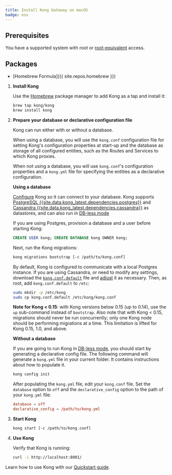 ```yaml
---
title: Install Kong Gateway on macOS
badge: oss
---
```


## Prerequisites

You have a supported system with root or [root-equivalent](/gateway/{{page.kong_version}}/plan-and-deploy/kong-user) access.

## Packages

- [Homebrew Formula]({{ site.repos.homebrew }})

1. **Install Kong**

    Use the [Homebrew](https://brew.sh/) package manager to add Kong as a tap and install it:

    ```bash
    brew tap kong/kong
    brew install kong
    ```

2. **Prepare your database or declarative configuration file**

    Kong can run either with or without a database.

    When using a database, you will use the `kong.conf` configuration file for setting Kong's
    configuration properties at start-up and the database as storage of all configured entities,
    such as the Routes and Services to which Kong proxies.

    When not using a database, you will use `kong.conf`'s configuration properties and a `kong.yml`
    file for specifying the entities as a declarative configuration.

    **Using a database**

    [Configure][configuration] Kong so it can connect to your database. Kong supports
    [PostgreSQL {{site.data.kong_latest.dependencies.postgres}}](http://www.postgresql.org/) and
    [Cassandra {{site.data.kong_latest.dependencies.cassandra}}](http://cassandra.apache.org/) as datastores, and
    can also run in [DB-less mode](/gateway-oss/latest/db-less-and-declarative-config/)

    If you are using Postgres, provision a database and a user before starting Kong:

    ```sql
    CREATE USER kong; CREATE DATABASE kong OWNER kong;
    ```

    Next, run the Kong migrations:

    ```bash
    kong migrations bootstrap [-c /path/to/kong.conf]
    ```
    By default, Kong is configured to communicate with a local Postgres instance.
    If you are using Cassandra, or need to modify any settings, download the [`kong.conf.default`](https://raw.githubusercontent.com/Kong/kong/master/kong.conf.default) file and [adjust][configuration] it as necessary.
    Then, as root, add `kong.conf.default` to `/etc`:

    ```bash
    sudo mkdir -p /etc/kong
    sudo cp kong.conf.default /etc/kong/kong.conf
    ```

    **Note for Kong < 0.15**: with Kong versions below 0.15 (up to 0.14), use
    the `up` sub-command instead of `bootstrap`. Also note that with Kong <
    0.15, migrations should never be run concurrently; only one Kong node
    should be performing migrations at a time. This limitation is lifted for
    Kong 0.15, 1.0, and above.

    **Without a database**

    If you are going to run Kong in [DB-less mode](/gateway-oss/latest/db-less-and-declarative-config/),
    you should start by generating a declarative config file. The following command will generate a `kong.yml`
    file in your current folder. It contains instructions about how to populate it.

    ``` bash
    kong config init
    ```

    After populating the `kong.yml` file, edit your `kong.conf` file. Set the `database` option
    to `off` and the `declarative_config` option to the path of your `kong.yml` file:

    ``` conf
    database = off
    declarative_config = /path/to/kong.yml
    ```

3. **Start Kong**

    ```bash
    kong start [-c /path/to/kong.conf]
    ```

4. **Use Kong**

    Verify that Kong is running:

    ```bash
    curl -i http://localhost:8001/
    ```

Learn how to use Kong with our [Quickstart guide](/gateway/latest/get-started/quickstart/).

[configuration]: /gateway-oss/latest/configuration#database
